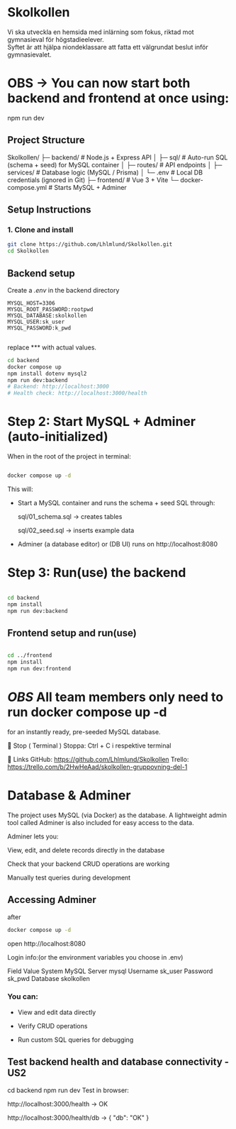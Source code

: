 # Skolkollen
Vi ska utveckla en hemsida med inlärning som fokus, riktad mot gymnasieval för högstadieelever.  
Syftet är att hjälpa niondeklassare att fatta ett välgrundat beslut inför gymnasievalet.




# OBS → You can now start both backend and frontend at once using:
npm run dev


## Project Structure

Skolkollen/
├─ backend/ # Node.js + Express API
│ ├─ sql/ # Auto-run SQL (schema + seed) for MySQL container
│ ├─ routes/ # API endpoints
│ ├─ services/ # Database logic (MySQL / Prisma)
│ └─ .env # Local DB credentials (ignored in Git)
├─ frontend/ # Vue 3 + Vite
└─ docker-compose.yml # Starts MySQL + Adminer


##  Setup Instructions

### 1. Clone and install
```bash
git clone https://github.com/Lhlmlund/Skolkollen.git
cd Skolkollen

```
## Backend setup
Create a *.env* in the backend directory
```.env
MYSQL_HOST=3306
MYSQL_ROOT_PASSWORD:rootpwd
MYSQL_DATABASE:skolkollen
MYSQL_USER:sk_user
MYSQL_PASSWORD:k_pwd


```
replace *** with actual values.

```bash
cd backend
docker compose up
npm install dotenv mysql2
npm run dev:backend
# Backend: http://localhost:3000
# Health check: http://localhost:3000/health

```

# Step 2: Start MySQL + Adminer (auto-initialized)

When in the root of the project in terminal:

```bash

docker compose up -d

```
This will: 

* Start a MySQL container and runs the schema + seed SQL through:

    sql/01_schema.sql → creates tables

    sql/02_seed.sql → inserts example data

* Adminer (a database editor) or (DB UI) runs on http://localhost:8080




# Step 3: Run(use) the backend 

```bash

cd backend
npm install
npm run dev:backend


```



## Frontend setup and run(use)

```bash

cd ../frontend
npm install
npm run dev:frontend

```



# *OBS* All team members only need to run docker compose up -d
for an instantly ready, pre-seeded MySQL database. 

🛑 Stop ( Terminal ) 
Stoppa: Ctrl + C i respektive terminal


📌 Links
GitHub: https://github.com/Lhlmlund/Skolkollen
Trello: https://trello.com/b/2HwHeAad/skolkollen-gruppovning-del-1



# Database & Adminer

The project uses MySQL (via Docker) as the database.
A lightweight admin tool called Adminer is also included for easy access to the data. 

Adminer lets you:

View, edit, and delete records directly in the database

Check that your backend CRUD operations are working

Manually test queries during development

## Accessing Adminer
after 

```bash
docker compose up -d
```

 open http://localhost:8080

Login info:(or the environment variables you choose in .env)

Field	    Value
System	    MySQL
Server	    mysql
Username	sk_user
Password	sk_pwd
Database	skolkollen

### You can:

* View and edit data directly

* Verify CRUD operations

* Run custom SQL queries for debugging


## Test backend health and database connectivity - US2

cd backend
npm run dev
Test in browser:

http://localhost:3000/health → OK

http://localhost:3000/health/db → { "db": "OK" } 



